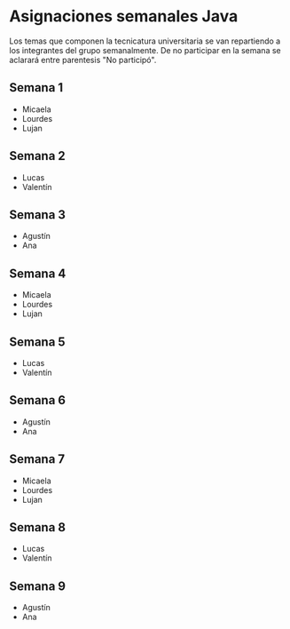 # Asignaciones semanales Java
Los temas que componen la tecnicatura universitaria se van repartiendo a los integrantes del grupo semanalmente. De no participar en la semana se aclarará entre parentesis "No participó".

## Semana 1
* Micaela
* Lourdes
* Lujan

## Semana 2
* Lucas
* Valentín

## Semana 3
* Agustín
* Ana

## Semana 4
* Micaela
* Lourdes
* Lujan

## Semana 5
* Lucas
* Valentín

## Semana 6
* Agustín
* Ana

## Semana 7
* Micaela
* Lourdes
* Lujan

## Semana 8
* Lucas
* Valentín

## Semana 9
* Agustín
* Ana